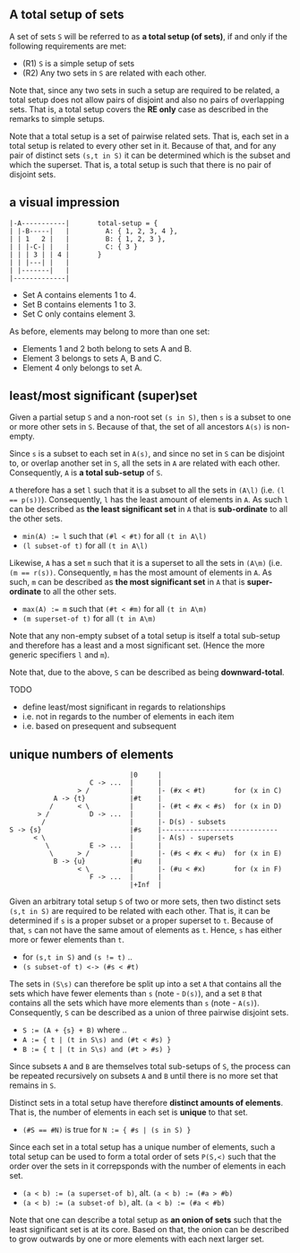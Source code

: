 
<!-- ======================================================================= -->
## A total setup of sets

A set of sets `S` will be referred to as **a total setup (of sets)**,
if and only if the following requirements are met:

* (R1) `S` is a simple setup of sets
* (R2) Any two sets in `S` are related with each other.

Note that, since any two sets in such a setup are required to be related, a
total setup does not allow pairs of disjoint and also no pairs of overlapping
sets. That is, a total setup covers the **RE only** case as described in the
remarks to simple setups.

Note that a total setup is a set of pairwise related sets. That is, each set
in a total setup is related to every other set in it. Because of that, and for
any pair of distinct sets `(s,t in S)` it can be determined which is the subset
and which the superset. That is, a total setup is such that there is no pair
of disjoint sets.

<!-- ======================================================================= -->
## a visual impression

```
|-A-----------|       total-setup = {
| |-B-----|   |         A: { 1, 2, 3, 4 },
| | 1   2 |   |         B: { 1, 2, 3 },
| | |-C-| |   |         C: { 3 }
| | | 3 | | 4 |       }
| | |---| |   |
| |-------|   |
|-------------|
```

* Set A contains elements 1 to 4.
* Set B contains elements 1 to 3.
* Set C only contains element 3.

As before, elements may belong to more than one set:

* Elements 1 and 2 both belong to sets A and B.
* Element 3 belongs to sets A, B and C.
* Element 4 only belongs to set A.

<!-- ======================================================================= -->
## least/most significant (super)set

Given a partial setup `S` and a non-root set `(s in S)`,
then `s` is a subset to one or more other sets in `S`.
Because of that, the set of all ancestors `A(s)` is non-empty.

Since `s` is a subset to each set in `A(s)`, and since no set in `S` can be
disjoint to, or overlap another set in `S`, all the sets in `A` are related
with each other. Consequently, `A` is **a total sub-setup** of `S`.

`A` therefore has a set `l` such that it is a subset to all the sets in `(A\l)`
(i.e. `(l == p(s))`). Consequently, `l` has the least amount of elements in `A`.
As such `l` can be described as **the least significant set** in `A` that is
**sub-ordinate** to all the other sets.

* `min(A) := l` such that `(#l < #t)` for all `(t in A\l)`
* `(l subset-of t)` for all `(t in A\l)`

Likewise, `A` has a set `m` such that it is a superset to all the sets in
`(A\m)` (i.e. `(m == r(s))`. Consequently, `m` has the most amount of elements
in `A`. As such, `m` can be described as **the most significant set** in `A`
that is **super-ordinate** to all the other sets.

* `max(A) := m` such that `(#t < #m)` for all `(t in A\m)`
* `(m superset-of t)` for all `(t in A\m)`

Note that any non-empty subset of a total setup is itself a total sub-setup
and therefore has a least and a most significant set. (Hence the more generic
specifiers `l` and `m`).

Note that, due to the above, `S` can be described as being **downward-total**.

TODO
* define least/most significant in regards to relationships
* i.e. not in regards to the number of elements in each item
* i.e. based on presequent and subsequent

<!-- ======================================================================= -->
## unique numbers of elements

```
                              |0     |
                    C -> ...  |      |
                 > /          |      |- (#x < #t)       for (x in C)
           A -> {t}           |#t    |
          /      < \          |      |- (#t < #x < #s)  for (x in D)
       > /          D -> ...  |      |
        /                     |      |- D(s) - subsets
S -> {s}                      |#s    |-----------------------------
      < \                     |      |- A(s) - supersets
         \          E -> ...  |      |
          \      > /          |      |- (#s < #x < #u)  for (x in E)
           B -> {u}           |#u    |
                 < \          |      |- (#u < #x)       for (x in F)
                    F -> ...  |      |
                              |+Inf  |
```

Given an arbitrary total setup `S` of two or more sets, then two distinct sets
`(s,t in S)` are required to be related with each other. That is, it can be
determined if `s` is a proper subset or a proper superset to `t`. Because of
that, `s` can not have the same amout of elements as `t`. Hence, `s` has either
more or fewer elements than `t`.

* for `(s,t in S)` and `(s != t)` ..
* `(s subset-of t) <-> (#s < #t)`

The sets in `(S\s)` can therefore be split up into a set `A` that contains all
the sets which have fewer elements than `s` (note - `D(s)`), and a set `B` that
contains all the sets which have  more elements than `s` (note - `A(s)`).
Consequently, `S` can be described as a union of three pairwise disjoint sets.

* `S := (A + {s} + B)` where ..
* `A := { t | (t in S\s) and (#t < #s) }`
* `B := { t | (t in S\s) and (#t > #s) }`

Since subsets `A` and `B` are themselves total sub-setups of `S`, the process
can be repeated recursively on subsets `A` and `B` until there is no more set
that remains in `S`.

Distinct sets in a total setup have therefore **distinct amounts of elements**.
That is, the number of elements in each set is **unique** to that set.

* `(#S == #N)` is true for `N := { #s | (s in S) }`

Since each set in a total setup has a unique number of elements, such a total
setup can be used to form a total order of sets `P(S,<)` such that the order
over the sets in it correpsponds with the number of elements in each set.

* `(a < b) := (a superset-of b)`, alt. `(a < b) := (#a > #b)`
* `(a < b) := (a subset-of b)`, alt. `(a < b) := (#a < #b)`

Note that one can describe a total setup as **an onion of sets** such that the
least significant set is at its core. Based on that, the onion can be described
to grow outwards by one or more elements with each next larger set.
